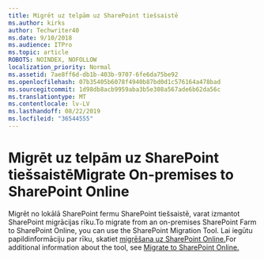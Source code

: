 ```yaml
---
title: Migrēt uz telpām uz SharePoint tiešsaistē
ms.author: kirks
author: Techwriter40
ms.date: 9/10/2018
ms.audience: ITPro
ms.topic: article
ROBOTS: NOINDEX, NOFOLLOW
localization_priority: Normal
ms.assetid: 7ae8ff6d-db1b-403b-9707-6fe6da75be92
ms.openlocfilehash: 07b35405b6078f4940b87bd0d1c576164a478bad
ms.sourcegitcommit: 1d98db8acb9959aba3b5e308a567ade6b62da56c
ms.translationtype: MT
ms.contentlocale: lv-LV
ms.lasthandoff: 08/22/2019
ms.locfileid: "36544555"
---
```

# <a name="migrate-on-premises-to-sharepoint-online"></a><span data-ttu-id="42d2e-102">Migrēt uz telpām uz SharePoint tiešsaistē</span><span class="sxs-lookup"><span data-stu-id="42d2e-102">Migrate On-premises to SharePoint Online</span></span>

<span data-ttu-id="42d2e-103">Migrēt no lokālā SharePoint fermu SharePoint tiešsaistē, varat izmantot SharePoint migrācijas rīku.</span><span class="sxs-lookup"><span data-stu-id="42d2e-103">To migrate from an on-premises SharePoint Farm to SharePoint Online, you can use the SharePoint Migration Tool.</span></span> <span data-ttu-id="42d2e-104">Lai iegūtu papildinformāciju par rīku, skatiet [migrēšana uz SharePoint Online.](https://go.microsoft.com/fwlink/?linkid=2019574)</span><span class="sxs-lookup"><span data-stu-id="42d2e-104">For additional information about the tool, see [Migrate to SharePoint Online.](https://go.microsoft.com/fwlink/?linkid=2019574)</span></span>
  

